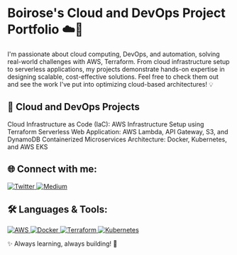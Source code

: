 # Boirose's Cloud and DevOps Project Portfolio ☁️🚀

I'm passionate about cloud computing, DevOps, and automation, solving real-world challenges with AWS, Terraform. From cloud infrastructure setup to serverless applications, my projects demonstrate hands-on expertise in designing scalable, cost-effective solutions. Feel free to check them out and see the work I've put into optimizing cloud-based architectures! 💡

## 🌟 Cloud and DevOps Projects
Cloud Infrastructure as Code (IaC): AWS Infrastructure Setup using Terraform
Serverless Web Application: AWS Lambda, API Gateway, S3, and DynamoDB
Containerized Microservices Architecture: Docker, Kubernetes, and AWS EKS

## 🌐 Connect with me:

<p align="left">
    <a href="https://twitter.com/daddyrowz" target="_blank">
        <img src="https://img.shields.io/badge/Twitter-%231DA1F2.svg?style=for-the-badge&logo=twitter&logoColor=white" alt="Twitter"/>
    </a>
    <a href="https://medium.com/@boiroseioregbu" target="_blank">
        <img src="https://img.shields.io/badge/Medium-%23000000.svg?style=for-the-badge&logo=medium&logoColor=white" alt="Medium"/>
    </a>
</p>

## 🛠️ Languages & Tools:

<p align="left">
    <a href="https://aws.amazon.com/" target="_blank">
        <img src="https://img.shields.io/badge/AWS-%23FF9900.svg?style=for-the-badge&logo=amazonaws&logoColor=white" alt="AWS"/>
    </a>
    <a href="https://www.docker.com/" target="_blank">
        <img src="https://img.shields.io/badge/Docker-%230db7ed.svg?style=for-the-badge&logo=docker&logoColor=white" alt="Docker"/>
    </a>
    <a href="https://www.terraform.io/" target="_blank">
        <img src="https://img.shields.io/badge/Terraform-%235835CC.svg?style=for-the-badge&logo=terraform&logoColor=white" alt="Terraform"/>
    </a>
    <a href="https://kubernetes.io/" target="_blank">
        <img src="https://img.shields.io/badge/Kubernetes-%23326CE5.svg?style=for-the-badge&logo=kubernetes&logoColor=white" alt="Kubernetes"/>
    </a>
</p>




✨ Always learning, always building! 🚀
